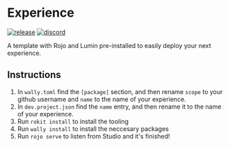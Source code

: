 # Experience

[![release](https://img.shields.io/github/v/release/luminlabsdev/experience-template)](https://github.com/luminlabsdev/experience-template/releases/latest)
[![discord](https://img.shields.io/discord/1105688855375511642?logo=discord&logoColor=white&label=discord&color=4d3dff)](https://luminlabsdev.github.io/link/discord)

A template with Rojo and Lumin pre-installed to easily deploy your next experience.

## Instructions

1. In `wally.toml` find the `[package]` section, and then rename `scope` to your github username and `name` to the name of your experience.
2. In `dev.project.json` find the `name` entry, and then rename it to the name of your experience.
3. Run `rokit install` to install the tooling
4. Run `wally install` to install the neccesary packages
5. Run `rojo serve` to listen from Studio and it's finished!
